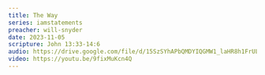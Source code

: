```yaml
---
title: The Way
series: iamstatements
preacher: will-snyder
date: 2023-11-05
scripture: John 13:33-14:6
audio: https://drive.google.com/file/d/15SzSYhAPbQMDYIQGMW1_laHR8h1FrULJ/view
video: https://youtu.be/9fixMuKcn4Q
---
```

